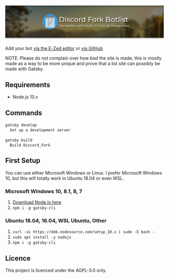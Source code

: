 ![Discord Fork Botlist, The botlist with built in GitHub integration](/.github/header.png)

Add your bot [via the E-Zed editor](https://discordbots.co.uk/edit) or [via GitHub](https://discordbots.co.uk/docs/adding-a-bot/)

NOTE: Please do not complain over how *bad* the site is made, this is mostly made as a
way to be more unique and prove that a list site can possibly be made with Gatsby.

## Requirements
- Node.js 10.x

## Commands
```
gatsby develop
  Set up a development server

gatsby build
  Build Discord_Fork
```

## First Setup
You can use either Microsoft Windows or Linux.
I prefer Microsoft Windows 10, but this will totally work in Ubuntu 18.04 or even WSL.

### Microsoft Windows 10, 8.1, 8, 7
1. [Download Node.js here](https://nodejs.org/en/download/current/)
2. `npm i -g gatsby-cli`

### Ubuntu 18.04, 16.04, WSL Ubuntu, Other
1. `curl -sL https://deb.nodesource.com/setup_10.x | sudo -E bash -`
2. `sudo apt install -y nodejs`
3. `npm i -g gatsby-cli`

## Licence
This project is licenced under the AGPL-3.0 only.
